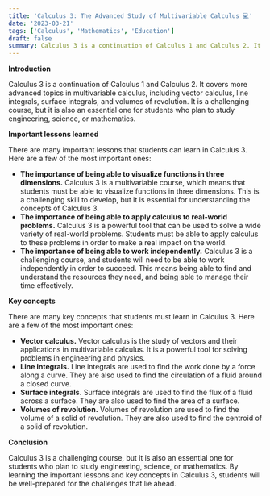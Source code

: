 ```yaml
---
title: 'Calculus 3: The Advanced Study of Multivariable Calculus 💻'
date: '2023-03-21'
tags: ['Calculus', 'Mathematics', 'Education']
draft: false
summary: Calculus 3 is a continuation of Calculus 1 and Calculus 2. It covers advanced topics in multivariable calculus, including vector calculus, line integrals, surface integrals, and volumes of revolution.
---
```


**Introduction**

Calculus 3 is a continuation of Calculus 1 and Calculus 2. It covers more advanced topics in multivariable calculus, including vector calculus, line integrals, surface integrals, and volumes of revolution. It is a challenging course, but it is also an essential one for students who plan to study engineering, science, or mathematics.

**Important lessons learned**

There are many important lessons that students can learn in Calculus 3. Here are a few of the most important ones:

- **The importance of being able to visualize functions in three dimensions.** Calculus 3 is a multivariable course, which means that students must be able to visualize functions in three dimensions. This is a challenging skill to develop, but it is essential for understanding the concepts of Calculus 3.
- **The importance of being able to apply calculus to real-world problems.** Calculus 3 is a powerful tool that can be used to solve a wide variety of real-world problems. Students must be able to apply calculus to these problems in order to make a real impact on the world.
- **The importance of being able to work independently.** Calculus 3 is a challenging course, and students will need to be able to work independently in order to succeed. This means being able to find and understand the resources they need, and being able to manage their time effectively.

**Key concepts**

There are many key concepts that students must learn in Calculus 3. Here are a few of the most important ones:

- **Vector calculus.** Vector calculus is the study of vectors and their applications in multivariable calculus. It is a powerful tool for solving problems in engineering and physics.
- **Line integrals.** Line integrals are used to find the work done by a force along a curve. They are also used to find the circulation of a fluid around a closed curve.
- **Surface integrals.** Surface integrals are used to find the flux of a fluid across a surface. They are also used to find the area of a surface.
- **Volumes of revolution.** Volumes of revolution are used to find the volume of a solid of revolution. They are also used to find the centroid of a solid of revolution.

**Conclusion**

Calculus 3 is a challenging course, but it is also an essential one for students who plan to study engineering, science, or mathematics. By learning the important lessons and key concepts in Calculus 3, students will be well-prepared for the challenges that lie ahead.
